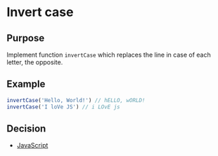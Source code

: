 # Invert case

## Purpose
Implement function `invertCase` which replaces the line in case of each letter, the opposite.

## Example
```javascript
invertCase('Hello, World!') // hELLO, wORLD!
invertCase('I loVe JS') // i LOvE js
```

## Decision
- [JavaScript](javascript.md)

